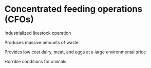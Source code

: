 # Concentrated feeding operations (CFOs)

Industrialized livestock operation

Produces massive amounts of waste

Provides low cost dairy, meat, and eggs at a large environmental price

Horrible conditions for animals


